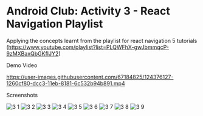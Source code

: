 # Android Club: Activity 3 - React Navigation Playlist
Applying the concepts learnt from the playlist for react navigation 5 tutorials (https://www.youtube.com/playlist?list=PLQWFhX-gwJbmmqcP-9zMXBaxQbGKfIJY2)

Demo Video


https://user-images.githubusercontent.com/67184825/124376127-1260cf80-dcc3-11eb-8181-6c532b94b891.mp4



Screenshots

![3 1](https://user-images.githubusercontent.com/67184825/124376283-d4b07680-dcc3-11eb-9267-d0cdd2f86cb9.JPG)
![3 2](https://user-images.githubusercontent.com/67184825/124376285-d4b07680-dcc3-11eb-9f95-88a74b9b3d7a.JPG)
![3 3](https://user-images.githubusercontent.com/67184825/124376275-d1b58600-dcc3-11eb-9d71-c6309d0cb229.JPG)
![3 4](https://user-images.githubusercontent.com/67184825/124376276-d2e6b300-dcc3-11eb-8757-8e4198c3cca1.JPG)
![3 5](https://user-images.githubusercontent.com/67184825/124376277-d2e6b300-dcc3-11eb-8553-8992e178cba9.JPG)
![3 6](https://user-images.githubusercontent.com/67184825/124376279-d37f4980-dcc3-11eb-9630-de340f1f6d7a.JPG)
![3 7](https://user-images.githubusercontent.com/67184825/124376280-d37f4980-dcc3-11eb-9ce2-95b31cd33844.JPG)
![3 8](https://user-images.githubusercontent.com/67184825/124376281-d417e000-dcc3-11eb-88bb-5c107dd8b796.JPG)
![3 9](https://user-images.githubusercontent.com/67184825/124376282-d417e000-dcc3-11eb-84fc-d90d24f8f2da.JPG)

